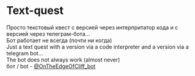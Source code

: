 # Text-quest
Просто текстовый квест с верcией через интерпритатор кода и с версией через телеграм-бота...  
Бот работает не всегда (почти ни когда)  
Just a text quest with a version via a code interpreter and a version via a telegram bot...   
The bot does not always work (almost never)  
бот / bot - [@OnTheEdgeOfCliff_bot](http://t.me/OnTheEdgeOfCliff_bot)

